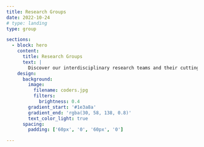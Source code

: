 ```yaml
---
title: Research Groups
date: 2022-10-24
# type: landing
type: group

sections:
  - block: hero
    content:
      title: Research Groups
      text: |
        Discover our interdisciplinary research teams and their cutting-edge work.
    design:
      background:
        image:
          filename: coders.jpg
          filters:
            brightness: 0.4
        gradient_start: '#1e3a8a'
        gradient_end: 'rgba(30, 58, 138, 0.8)'
        text_color_light: true
      spacing:
        padding: ['60px', '0', '60px', '0']

---
```

